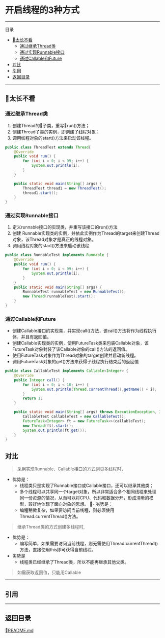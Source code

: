 # 开启线程的3种方式
---
目录

<!-- @import "[TOC]" {cmd="toc" depthFrom=2 depthTo=6 orderedList=false} -->
<!-- code_chunk_output -->

* [太长不看](#太长不看)
	* [通过继承Thread类](#通过继承thread类)
	* [通过实现Runnable接口](#通过实现runnable接口)
	* [通过Callable和Future](#通过callable和future)
* [对比](#对比)
* [引用](#引用)
* [返回目录](#返回目录)

<!-- /code_chunk_output -->

---
## 太长不看

### 通过继承Thread类
1. 创建Thread的子类，重写run()方法；
2. 创建Thread子类的实例，即创建了线程对象；
3. 调用线程对象的start()方法来启动该线程。
```java
public class ThreadTest extends Thread{
    @Override
    public void run() {
        for (int i = 0; i < 99; i++) {
            System.out.println(i);
        }
    }

    public static void main(String[] args) {
        ThreadTest thread1 = new ThreadTest();
        thread1.start();
    }
}
```
### 通过实现Runnable接口
1. 定义runnable接口的实现类，并重写该接口的run()方法
2. 创建 Runnable实现类的实例，并依此实例作为Thread的target来创建Thread对象，该Thread对象才是真正的线程对象。
3. 调用线程对象的start()方法来启动该线程
```java
public class RunnableTest implements Runnable {
    @Override
    public void run() {
        for (int i = 0; i < 99; i++) {
            System.out.println(i);
        }
    }
    public static void main(String[] args) {
        RunnableTest runnableTest = new RunnableTest();
        new Thread(runnableTest).start();
    }
}
```
### 通过Callable和Future

- 创建Callable接口的实现类，并实现call()方法，该call()方法将作为线程执行体，并且有返回值。
- 创建Callable实现类的实例，使用FutureTask类来包装Callable对象，该FutureTask对象封装了该Callable对象的call()方法的返回值。
- 使用FutureTask对象作为Thread对象的target创建并启动新线程。
- 调用FutureTask对象的get()方法来获得子线程执行结束后的返回值
```java
public class CallableTest implements Callable<Integer> {
    @Override
    public Integer call() {
        for (int i = 0; i < 10; i++) {
            System.out.println(Thread.currentThread().getName() + i);
        }
        return 1;
    }

    public static void main(String[] args) throws ExecutionException, InterruptedException {
        CallableTest callableTest = new CallableTest();
        FutureTask<Integer> ft = new FutureTask<>(callableTest);
        new Thread(ft).start();
        System.out.println(ft.get());
    }
}
```

## 对比
> 采用实现Runnable、Callable接口的方式创见多线程时，
- 优势是：
  - 线程类只是实现了Runnable接口或Callable接口，还可以继承其他类；
  - 多个线程可以共享同一个target对象，所以非常适合多个相同线程来处理同一份资源的情况，从而可以将CPU、代码和数据分开，形成清晰的模型，较好地体现了面向对象的思想。
- 劣势是：
  - 编程稍微复杂，如果要访问当前线程，则必须使用Thread.currentThread()方法。

> 继承Thread类的方式创建多线程时,
- 优势是：
  - 编写简单，如果需要访问当前线程，则无需使用Thread.currentThread()方法，直接使用this即可获得当前线程。
- 劣势是
  - 线程类已经继承了Thread类，所以不能再继承其他父类。

> 如需获取返回值，只能用Callable

---
## 引用


---
## 返回目录
[README.md](./../../README.md)
